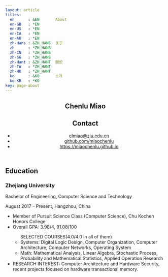 ```yaml
---
layout: article
titles:
  en      : &EN       About
  en-GB   : *EN
  en-US   : *EN
  en-CA   : *EN
  en-AU   : *EN
  zh-Hans : &ZH_HANS  关于
  zh      : *ZH_HANS
  zh-CN   : *ZH_HANS
  zh-SG   : *ZH_HANS
  zh-Hant : &ZH_HANT  關於
  zh-TW   : *ZH_HANT
  zh-HK   : *ZH_HANT
  ko      : &KO       소개
  ko-KR   : *KO
key: page-about
---
```



<head>

<meta charset="utf-8">
<meta http-equiv="X-UA-Compatible" content="IE=edge">
<meta name="viewport" content="width=device-width, initial-scale=1.0">
<link rel="icon" href="/favicon.png">
<title>Chenlu Miao</title>
<meta name="msapplication-tap-highlight" content="no">
<meta name="theme-color" content="#3F51B5">

<base target="_blank">

<link rel="stylesheet" href="https://cdn.bootcss.com/MaterialDesign-Webfont/2.0.46/css/materialdesignicons.min.css">
<link rel="stylesheet" href="https://cdn.bootcss.com/material-design-lite/1.3.0/material.indigo-pink.min.css">
<script src="https://cdn.bootcss.com/material-design-lite/1.3.0/material.min.js"></script>

<script>
(function(i,s,o,g,r,a,m){i['GoogleAnalyticsObject']=r;i[r]=i[r]||function(){
(i[r].q=i[r].q||[]).push(arguments)},i[r].l=1*new Date();a=s.createElement(o),
m=s.getElementsByTagName(o)[0];a.async=1;a.src=g;m.parentNode.insertBefore(a,m)
})(window,document,'script','https://www.google-analytics.com/analytics.js','ga');
ga('create', 'UA-100427567-3', 'auto');
ga('send', 'pageview');
</script>
<script>
var oldOnLoad = window.onload;
window.onload = function() {
    oldOnLoad && oldOnLoad();
    var anchors = document.querySelectorAll('a');
    for (var i = 0; i < anchors.length; ++i) {
        var anchor = anchors[i];
        anchor.onclick = function() {
            window.ga && window.ga('send', 'event', 'Link', 'Click link', this.href, { transport: 'beacon' });
        }
    }
}
</script>

<link rel="stylesheet" href="index.css">
</head>

<body>
<div>

<header class="mdl-color--indigo-700 mdl-color-text--white mdl-shadow--4dp">
    <section class="title mdl-color--indigo-500">
        <h1 class="mdl-typography--display-2">Chenlu Miao</h1>
    </section>
    <section class="contact">
        <div>
            <h2 class="mdl-typography--title">Contact</h2>
            <ul>
                    <li>
                        <i class="mdi mdi-email mdi-18px"></i>
                        <a href="clmiao@zju.edu.cn">clmiao@zju.edu.cn</a>
                    </li>
                    <li>
                        <i class="mdi mdi-github-circle mdi-18px"></i>
                        <a href="https://github.com/miaochenlu">github.com/miaochenlu</a>
                    </li>
                    <li>
                        <i class="mdi mdi-link mdi-18px"></i>
                        <a href="https://miaochenlu.github.io/">https://miaochenlu.github.io</a>
                    </li>
            </ul>
        </div>
    </section>
    
</header>
<main class="mdl-color--blue-grey-50">
    <section class="mdl-color--white mdl-shadow--2dp">
        <h2 class="mdl-typography--display-1">Education</h2>
        <section>
            <h3 class="mdl-typography--title mdl-typography--title mdl-color-text--indigo-500">Zhejiang University</h3>
            <p class="mdl-typography--subhead mdl-typography--subhead-color-contrast">Bachelor of Engineering, Computer Science and Technology</p>
            <p class="mdl-typography--body-1 mdl-typography--body-1-color-contrast">
                August 2017 – Present, Hangzhou, China
            </p>
            <ul class="mdl-typography--subhead mdl-typography--subhead-color-contrast">
              	<li>Member of Pursuit Science Class (Computer Science), Chu Kochen Honors College</li>
              <li>Overall GPA: 3.98/4, 91.08/100</li>
              <ul>
                SELECTED COURSES(4.0/4.0 in all of them)
                <li>Systems: Digital Logic Design, Computer Organization, Computer Architecture, Computer Networks, Operating System</li>
                <li>Math: Mathematical Analysis, Linear Algebra, Stochastic Process, Probability and Mathematical Statistics, Applied Operation Research</li>
              </ul>
              <li>RESEARCH INTEREST: Computer Architecture and Hardware Security, recent projects focused on hardware transactional memory.</li>
            </ul>
        </section>
    </section>

</main>
</div>

<footer>
</footer>
</body>
</html>


